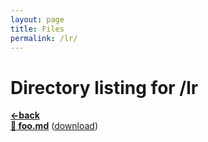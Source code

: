 ```yaml
---
layout: page
title: Files
permalink: /lr/
---
```


# Directory listing for /lr
[**<-back**](/)  
[**:page_facing_up: foo.md**](foo) ([download](foo.md))  
